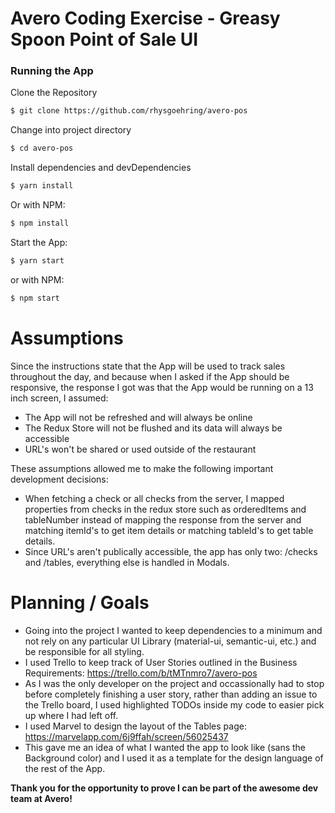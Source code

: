 # Avero Coding Exercise - Greasy Spoon Point of Sale UI

### Running the App
Clone the Repository
```sh
$ git clone https://github.com/rhysgoehring/avero-pos
```

Change into project directory
```sh
$ cd avero-pos
```

Install dependencies and devDependencies
```sh
$ yarn install
```
Or with NPM:
```sh
$ npm install
```
Start the App:
```sh
$ yarn start
```
or with NPM:
```sh
$ npm start
```

# Assumptions
Since the instructions state that the App will be used to track sales throughout the day,
and because when I asked if the App should be responsive, the response I got was that the
App would be running on a 13 inch screen, I assumed:
  - The App will not be refreshed and will always be online
  - The Redux Store will not be flushed and its data will always be accessible
  - URL's won't be shared or used outside of the restaurant

These assumptions allowed me to make the following important development decisions:
  - When fetching a check or all checks from the server, I mapped properties from checks in the redux store such as orderedItems and tableNumber instead of mapping the response from the server and matching itemId's to get item details or matching tableId's to get table details.
  - Since URL's aren't publically accessible, the app has only two: /checks and /tables, everything else is handled in Modals.

# Planning / Goals
- Going into the project I wanted to keep dependencies to a minimum and not rely on any particular UI Library (material-ui, semantic-ui, etc.) and be responsible for all styling.
- I used Trello to keep track of User Stories outlined in the Business Requirements:        https://trello.com/b/tMTnmro7/avero-pos
- As I was the only developer on the project and occassionally had to stop before completely finishing a user story, rather than adding an issue to the Trello board, I used highlighted TODOs inside my code to easier pick up where I had left off.
- I used Marvel to design the layout of the Tables page: https://marvelapp.com/6j9ffah/screen/56025437
- This gave me an idea of what I wanted the app to look like (sans the Background color) and I used it as a template for the design language of the rest of the App.

**Thank you for the opportunity to prove I can be part of the awesome dev team at Avero!**
